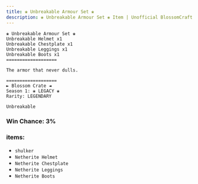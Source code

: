 ```yaml
---
title: ❀ Unbreakable Armour Set ❀
description: ❀ Unbreakable Armour Set ❀ Item | Unofficial BlossomCraft Wiki
---
```

```
❀ Unbreakable Armour Set ❀
Unbreakable Helmet x1
Unbreakable Chestplate x1
Unbreakable Leggings x1
Unbreakable Boots x1
===================

The armor that never dulls.

===================
► Blossom Crate ◄
Season 1: ❀ LEGACY ❀
Rarity: LEGENDARY

Unbreakable
```
### Win Chance: 3%

### items:
- `shulker`
- `Netherite Helmet`
- `Netherite Chestplate`
- `Netherite Leggings`
- `Netherite Boots`